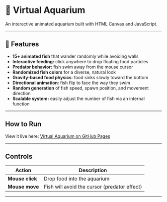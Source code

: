 # 🐠 Virtual Aquarium

An interactive animated aquarium built with HTML Canvas and JavaScript.

---

## 🌊 Features

- **15+ animated fish** that wander randomly while avoiding walls  
- **Interactive feeding:** click anywhere to drop floating food particles  
- **Predator behavior:** fish swim away from the mouse cursor  
- **Randomized fish colors** for a diverse, natural look  
- **Gravity-based food physics**: food sinks slowly toward the bottom  
- **Directional animation**: fish flip to face the way they swim  
- **Random generation** of fish speed, spawn position, and movement direction  
- **Scalable system:** easily adjust the number of fish via an internal function  

---

## How to Run

View it live here: [Virtual Aquarium on GitHub Pages](https://fahadh31.github.io/virtual_aquarium/)

---

## Controls

| Action | Description |
|--------|--------------|
| **Mouse click** | Drop food into the aquarium |
| **Mouse move** | Fish will avoid the cursor (predator effect) |

---
